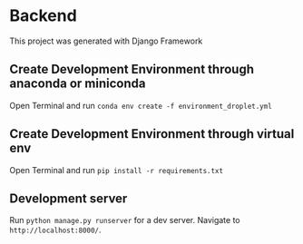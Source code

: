 # Backend

This project was generated with Django Framework

## Create Development Environment through anaconda or miniconda
Open Terminal and run `conda env create -f environment_droplet.yml`

## Create Development Environment through virtual env
Open Terminal and run `pip install -r requirements.txt`

## Development server
Run `python manage.py runserver` for a dev server. Navigate to `http://localhost:8000/`. 

